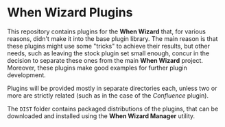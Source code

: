 # When Wizard Plugins

This repository contains plugins for the **When Wizard** that, for various reasons, didn't make it into the base plugin library. The main reason is that these plugins might use some "tricks" to achieve their results, but other needs, such as leaving the stock plugin set small enough, concur in the decision to separate these ones from the main **When Wizard** project. Moreover, these plugins make good examples for further plugin development.

Plugins will be provided mostly in separate directories each, unless two or more are strictly related (such as in the case of the *Confluence* plugin).

The `DIST` folder contains packaged distributions of the plugins, that can be downloaded and installed using the **When Wizard Manager** utility.
